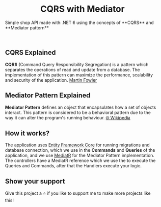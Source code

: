 <h1 align="center">CQRS with Mediator</h1>
Simple shop API made with .NET 6 using the concepts of **CQRS** and **Mediator pattern**

&nbsp;

## CQRS Explained
**CQRS** (Command Query Responsibility Segregation) is a pattern which separates the operations of read and update from a database. The implementation of this pattern can maximize the performance, scalability and security of the application. [Martin Fowler](https://martinfowler.com/bliki/CQRS.html)

## Mediator Pattern Explained
**Mediator Pattern** defines an object that encapsulates how a set of objects interact. This pattern is considered to be a behavioral pattern due to the way it can alter the program's running behaviour. [🌐 Wikipedia](https://en.wikipedia.org/wiki/Mediator_pattern)

## How it works?
The application uses [Entity Framework Core](https://docs.microsoft.com/pt-br/ef/core/) for running migrations and database connection, which we use in the **Commands** and **Queries** of the application, and we use [MediatR](https://github.com/jbogard/MediatR) for the Mediator Pattern implementation.
The controllers have a MediatR reference which we use the to execute the Queries and Commands, after that the Handlers execute your logic.

## Show your support
Give this project a ⭐ if you like to support me to make more projects like this!